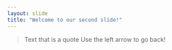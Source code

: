 ```yaml
---
layout: slide
title: "Welcome to our second slide!"
---
```

> Text that is a quote
Use the left arrow to go back!
